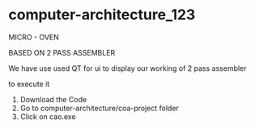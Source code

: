 # computer-architecture_123

MICRO - OVEN

BASED ON 2 PASS ASSEMBLER


We have use used QT for ui to display our working of 2 pass assembler

to execute it

1) Download the Code
2) Go to computer-architecture/coa-project folder
3) Click on cao.exe








